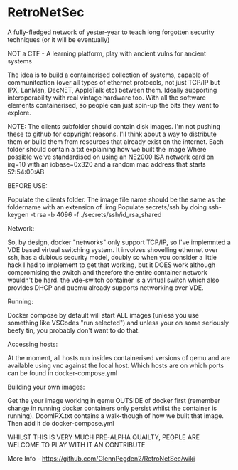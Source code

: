 # RetroNetSec
A fully-fledged network of yester-year to teach long forgotten security techniques (or it will be eventually)

NOT a CTF - A learning platform, play with ancient vulns for ancient systems

The idea is to build a containerised collection of systems, capable of communitcation (over all types of ethernet protocols, not just TCP/IP but IPX, LanMan, DecNET, AppleTalk etc) between them. Ideally supporting interoperability with real vintage hardware too. With all the software elements containerised, so people can just spin-up the bits they want to explore.

NOTE: 
   The clients subfolder should contain disk images. I'm not pushing these to github for copyright reasons. I'll think about a way to distribute them or build them from resources that already exist on the internet.
   Each folder should contain a txt explaining how we built the image
   Where possible we've standardised on using an NE2000 ISA network card on irq=10 with an iobase=0x320 and a random mac address that starts 52:54:00:AB

BEFORE USE:

Populate the clients folder. The image file name should be the same as the foldername with an extension of .img
Populate secrets/ssh by doing ssh-keygen -t rsa -b 4096 -f ./secrets/ssh/id_rsa_shared

Network:

So, by design, docker "networks" only support TCP/IP, so I've implemnted a VDE based virtual switching system. It involves shovelling ethernet over ssh, has a dubious security model, doubly so when you consider a little hack I had to implement to get that working, but it DOES work although compromising the switch and therefore the entire container network wouldn't be hard. the vde-switch container is a virtual switch which also provides DHCP and quemu already supports networking over VDE. 

Running:

Docker compose by default will start ALL images (unless you use something like VSCodes "run selected") and unless your on some seriously beefy tin, you probably don't want to do that.

Accessing hosts:

At the moment, all hosts run insides containerised versions of qemu and are available using vnc against the local host. Which hosts are on which ports can be found in docker-compose.yml

Building your own images:

Get the your image working in qemu OUTSIDE of docker first (remember change in running docker containers only persist whilst the container is running). DoomIPX.txt contains a walk-though of how we built that image. Then add it do docker-compose.yml

WHILST THIS IS VERY MUCH PRE-ALPHA QUAILTY, PEOPLE ARE WELCOME TO PLAY WITH IT AN CONTRIBUTE

More Info - https://github.com/GlennPegden2/RetroNetSec/wiki 





